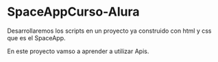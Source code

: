 # SpaceAppCurso-Alura
Desarrollaremos los scripts en un proyecto ya construido con html y css que es el SpaceApp.

En este proyecto vamso a aprender a utilizar Apis.
